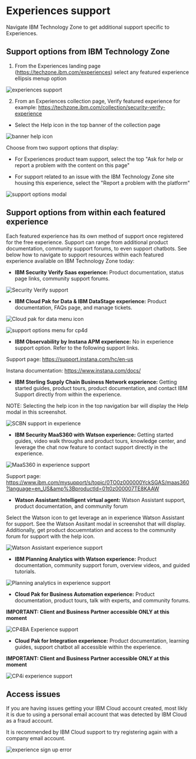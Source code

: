 # Experiences support

Navigate IBM Technology Zone to get additional support specific to Experiences. 


## Support options from IBM Technology Zone

1. From the Experiences landing page (https://techzone.ibm.com/experiences)  select any featured experience ellipsis menup option

![experiences support](Images/Experiences%20help.png)

2. From an Experiences collection page, Verify featured experience for example: https://techzone.ibm.com/collection/security-verify-experience

- Select the Help icon in the top banner of the collection page

![banner help icon](Images/banner%20help%20icon.png)

Choose from two support options that display:

- For Experiences product team support, select the top "Ask for help or report a problem with the content on this page"

- For support related to an issue with the IBM Technology Zone site housing this experience, select the "Report a problem with the platform"

![support options modal](Images/support%20options.png)


## Support options from within each featured experience

Each featured experience has its own method of support once registered for the free experience. 
Support can range from additional product documentation, community support forums, to even support chatbots. See below how to navigate to support resources within each featured experience available on IBM Technology Zone today: 

* **IBM Security Verify Saas experience:** Product documentation, status page links, community support forums.

![Security Verify support](Images/Verify%20experience%20support.png)

* **IBM Cloud Pak for Data & IBM DataStage experience:** Product documentation, FAQs page, and manage tickets. 

![Cloud pak for data menu icon](Images/cloud%20pak%20for%20data%20option.png)

![support options menu for cp4d](Images/cloud%20pak%20for%20data%20support%20options.png)

* **IBM Observability by Instana APM experience:** No in experience support option. Refer to the following support links.

Support page: https://support.instana.com/hc/en-us

Instana documentation: https://www.instana.com/docs/

* **IBM Sterling Supply Chain Business Network experience:** Getting started guides, product tours, product documentation, and contact IBM Support directly from within the experience.

NOTE: Selecting the help icon in the top navigation bar will display the Help modal in this screenshot. 

![SCBN support in experience](Images/SCBN%20experience%20support.png)

* **IBM Security MaaS360 with Watson experience:** Getting started guides, video walk throughs and product tours, knowledge center, and leverage the chat now feature to contact support directly in the experience. 

![MaaS360 in experience support](Images/MaaS360%20with%20watson%20support.png)

Support page: https://www.ibm.com/mysupport/s/topic/0TO0z000000YckSGAS/maas360?language=en_US&amp%3BproductId=01t0z000007TE8KAAW

* **Watson Assistant:Intelligent virtual agent:** Watson Assistant support, product documentation, and community forum 

Select the Watson icon to get leverage an in experience Watson Assistant for support. See the Watson Assitant modal in screenshot that will display. Additionally, get product docuemntation and access to the community forum for support with the help icon. 

![Watson Assistant experience support](Images/watson%20assistance%20support.png)


* **IBM Planning Analytics with Watson experience:** Product documentation, community support forum, overview videos, and guided tutorials.

![Planning analytics in experience support](Images/Planning%20analytics%20with%20watson%20support.png)


* **Cloud Pak for Business Automation experience:** Product documentation, product tours, talk with experts, and community forums. 

**IMPORTANT: Client and Business Partner accessible ONLY at this moment**

![CP4BA Experience support](Images/CP4BA_Experience%20support.png)


* **Cloud Pak for Integration experience:** Product documentation, learning guides, support chatbot all accessible within the experience.

**IMPORTANT: Client and Business Partner accessible ONLY at this moment**

![CP4i experience support](Images/cp4i-experience-support.png)





## Access issues

If you are having issues getting your IBM Cloud account created, most likly it is due to using a personal email account that was detected by IBM Cloud as a fraud account. 

It is recommended by IBM Cloud support to try registering again with a company email account.

![experience sign up error](Images/Experience%20signup%20error.png)
